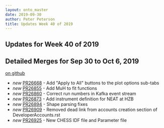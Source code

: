 ```yaml
---
layout: onto_master
date: 2019-09-30
author: Peter Peterson
title: Updates Week 40 of 2019
---
```

Updates for Week 40 of 2019
---------------------------

Detailed Merges for Sep 30 to Oct 6, 2019
-----------------------------------------
[on github](https://github.com/mantidproject/mantid/pulls?q=is%3Apr+merged%3A2019-10-01..2019-10-06)

* *new* [PR26668](https://github.com/mantidproject/mantid/pull/26668) - Add "Apply to All" buttons to the plot options sub-tabs
* *new* [PR26855](https://github.com/mantidproject/mantid/pull/26855) - Add MuH to fit functions
* *new* [PR26860](https://github.com/mantidproject/mantid/pull/26860) - Correct run numbers in Kafka event stream
* *new* [PR26873](https://github.com/mantidproject/mantid/pull/26873) - Add instrument definition for NEAT at HZB
* *new* [PR26894](https://github.com/mantidproject/mantid/pull/26894) - Shape parsing fixes
* *new* [PR26909](https://github.com/mantidproject/mantid/pull/26909) - Removed dead link from accounts creation section of DeveloperAccounts.rst
* *new* [PR26925](https://github.com/mantidproject/mantid/pull/26925) - New CHESS IDF file and Parameter file
